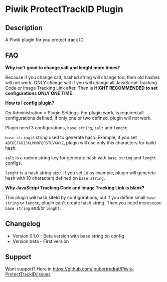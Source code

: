 # Piwik ProtectTrackID Plugin

## Description

A Piwik plugin for you protect track ID

## FAQ

__Why isn't good to change salt and lenght more times?__

Because if you change salt, hashed string will change too, then old hashes will not work. ONLY change salt if you will change all JavaScript Tracking Code or Image Tracking Link after. Then is **HIGHT RECOMMENDED to set configurations ONLY ONE TIME**.

__How to I config plugin?__

On Administration > Plugin Settings. For plugin work, is required all configurations defined, if only one or two defined, plugin will not work.

Plugin need 3 configurations, `base string`, `salt` and `lenght`.

`base string` is string used to generate hash. Example, if you set `ABCDEFGHIJKLMNOPQRSTUVXWYZ`, plugin will use only this characters for build hash.

`salt` is a radom string key for generate hash with `base string` and `lenght` configs.

`lenght` is a hash string size. If you set `10` as example, plugin will generete hash with 10 characters defined on `base string`.

__Why JavaScript Tracking Code and Image Tracking Link is blank?__

This plugin will hash siteId by configurations, but if you define small `base string` or `lenght`, plugin can't create hash string. Then you need incresease `base string` and/or `lenght`.

## Changelog

* Version 0.1.0 - Beta version with base string on config
* Version beta - First version

## Support

Want support? Here in https://github.com/joubertredrat/Piwik-ProtectTrackID/issues

